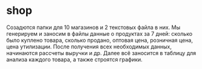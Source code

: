 # shop
Созадются папки для 10 магазинов и 2 текстовых файла в них. Мы генерируем и заносим в файлы данные о продуктах за 7 дней: сколько было куплено товара, сколько продано, оптовая цена, розничная цена, цена утилизации. После получения всех необходимых данных, начинаются рассчеты выручки и др. Далее всё заносится в таблицу для анализа каждого товара, а также строятся графики.
